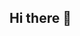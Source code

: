 ## Hi there 👋

<!--
#### Learning:

1. C#  (WinForm, WebAPI are OK;  WPF, Unity in the future)
2. Java  (SSM, SpringBoot, SpringCloud Nacos)
3. C++  (in the future)
4. Vue ( Just a little )
5. SourcePawn (Develop for L4D2 plugins、May be developing for CS2 in the future)



My Blog : http://theyanhua.top
-->
